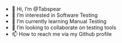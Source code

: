 - 👋 Hi, I’m @Tabspear
- 👀 I’m interested in Software Testing
- 🌱 I’m currently learning Manual Testing
- 💞️ I’m looking to collaborate on testing tools
- 📫 How to reach me via my Github profile

<!---
Tabspear/Tabspear is a ✨ special ✨ repository because its `README.md` (this file) appears on your GitHub profile.
You can click the Preview link to take a look at your changes.
--->
